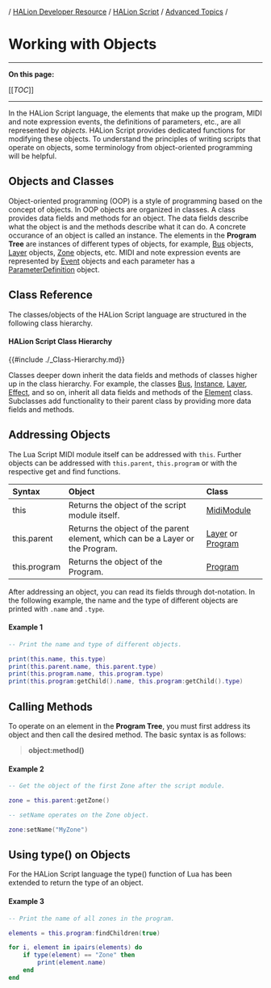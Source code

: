 / [HALion Developer Resource](../../HALion-Developer-Resource.md) / [HALion Script](./HALion-Script.md) / [Advanced Topics](./Advanced-Topics.md) /

# Working with Objects

---

**On this page:**

[[_TOC_]]

---

In the HALion Script language, the elements that make up the program, MIDI and note expression events, the definitions of parameters, etc., are all represented by *objects*. HALion Script provides dedicated functions for modifying these objects. To understand the principles of writing scripts that operate on objects, some terminology from object-oriented programming will be helpful.

## Objects and Classes

Object-oriented programming (OOP) is a style of programming based on the concept of objects. In OOP objects are organized in classes. A class provides data fields and methods for an object. The data fields describe what the object is and the methods describe what it can do. A concrete occurance of an object is called an instance. The elements in the **Program Tree** are instances of different types of objects, for example, [Bus](./Bus.md) objects, [Layer](./Layer.md) objects,  [Zone](./Zone.md) objects, etc. MIDI and note expression events are represented by [Event](./Event.md) objects and each parameter has a [ParameterDefinition](./getParameterDefinition.md) object.

## Class Reference

The classes/objects of the HALion Script language are structured in the following class hierarchy.

#### HALion Script Class Hierarchy

{{#include ./_Class-Hierarchy.md}}

Classes deeper down inherit the data fields and methods of classes higher up in the class hierarchy. For example, the classes [Bus](./Bus-Constructor.md), [Instance](./Instance.md), [Layer](./Layer.md), [Effect](./Effect.md), and so on, inherit all data fields and methods of the [Element](./Element.md) class. Subclasses add functionality to their parent class by providing more data fields and methods.

## Addressing Objects
The Lua Script MIDI module itself can be addressed with ``this``. Further objects can be addressed with ``this.parent``, ``this.program`` or with the respective get and find functions.

|Syntax|Object|Class|
|:-|:-|:-|
|this|Returns the object of the script module itself.|[MidiModule](./MidiModule.md)|
|this.parent|Returns the object of the parent element, which can be a Layer or the Program.|[Layer](./Layer.md) or [Program](./Program.md)|
|this.program|Returns the object of the Program.|[Program](./Program.md)|

After addressing an object, you can read its fields through dot-notation. In the following example, the name and the type of different objects are printed with ``.name`` and ``.type``.

#### Example 1

```lua
-- Print the name and type of different objects.

print(this.name, this.type)
print(this.parent.name, this.parent.type)
print(this.program.name, this.program.type)
print(this.program:getChild().name, this.program:getChild().type)
```

## Calling Methods

To operate on an element in the **Program Tree**, you must first address its object and then call the desired method. The basic syntax is as follows:

>**object:method()**

#### Example 2

```lua
-- Get the object of the first Zone after the script module.

zone = this.parent:getZone()

-- setName operates on the Zone object.

zone:setName("MyZone")
```

## Using type() on Objects

For the HALion Script language the type() function of Lua has been extended to return the type of an object.

#### Example 3

```lua
-- Print the name of all zones in the program.

elements = this.program:findChildren(true)

for i, element in ipairs(elements) do
    if type(element) == "Zone" then
        print(element.name)
    end
end
```